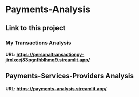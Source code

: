 # Payments-Analysis
## Link to this project
### My Transactions Analysis
#### URL: https://personaltransactionpy-jirxlxcej83pgnfhblhmq9.streamlit.app/

## Payments-Services-Providers Analysis
#### URL: https://payments-analysis.streamlit.app/
